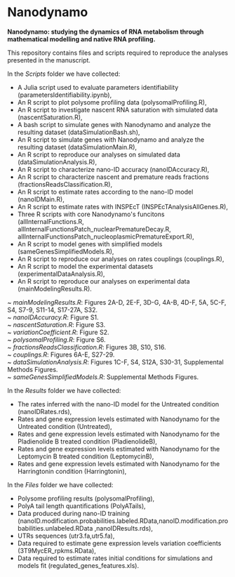 # Nanodynamo
**Nanodynamo: studying the dynamics of RNA metabolism through mathematical modelling and native RNA profiling.**

This repository contains files and scripts required to reproduce the analyses presented in the manuscript.

In the _Scripts_ folder we have collected:

- A Julia script used to evaluate parameters identifiability (parametersIdentifiability.ipynb),
- An R script to plot polysome profiling data (polysomalProfiling.R),
- An R script to investigate nascent RNA saturation with simulated data (nascentSaturation.R),
- A bash script to simulate genes with Nanodynamo and analyze the resulting dataset (dataSimulationBash.sh),
- An R script to simulate genes with Nanodynamo and analyze the resulting dataset (dataSimulationMain.R),
- An R script to reproduce our analyses on simulated data (dataSimulationAnalysis.R),
- An R script to characterize nano-ID accuracy (nanoIDAccuracy.R),
- An R script to characterize nascent and premature reads fractions (fractionsReadsClassification.R),
- An R script to estimate rates according to the nano-ID model (nanoIDMain.R),
- An R script to estimate rates with INSPEcT (INSPEcTAnalysisAllGenes.R),
- Three R scripts with core Nanodynamo's funcitons (allInternalFunctions.R, allInternalFunctionsPatch_nuclearPrematureDecay.R, allInternalFunctionsPatch_nucleoplasmicPrematureExport.R),
- An R script to model genes with simplified models (sameGenesSimplifiedModels.R),
- An R script to reproduce our analyses on rates couplings (couplings.R),
- An R script to model the experimental datasets (experimentalDataAnalysis.R),
- An R script to reproduce our analyses on experimental data (mainModelingResults.R).

~ _mainModelingResults.R_: Figures 2A-D, 2E-F, 3D-G, 4A-B, 4D-F, 5A, 5C-F, S4, S7-9, S11-14, S17-27A, S32.  
~ _nanoIDAccuracy.R_: Figure S1.  
~ _nascentSaturation.R_: Figure S3.  
~ _variationCoefficient.R_: Figure S2.  
~ _polysomalProfiling.R_: Figure S6.  
~ _fractionsReadsClassification.R_: Figures 3B, S10, S16.  
~ _couplings.R_: Figures 6A-E, S27-29.  
~ _dataSimulationAnalysis.R_: Figures 1C-F, S4, S12A, S30-31, Supplemental Methods Figures.  
~ _sameGenesSimplifiedModels.R_: Supplemental Methods Figures.  

In the _Results_ folder we have collected:

- The rates inferred with the nano-ID model for the Untreated condition (nanoIDRates.rds),
- Rates and gene expression levels estimated with Nanodynamo for the Untreated condition (Untreated),
- Rates and gene expression levels estimated with Nanodynamo for the Pladienolide B treated condition (PladienolideB),
- Rates and gene expression levels estimated with Nanodynamo for the Leptomycin B treated condition (LeptomycinB),
- Rates and gene expression levels estimated with Nanodynamo for the Harringtonin condition (Harringtonin),

In the _Files_ folder we have collected:

- Polysome profiling results (polysomalProfiling),
- PolyA tail length quantifications (PolyATails),
- Data produced during nano-ID training (nanoID.modification.probabilities.labeled.RData,nanoID.modification.probabilities.unlabeled.RData
,nanoIDResults.rds),
- UTRs sequences (utr3.fa,utr5.fa),
- Data required to estimate gene expression levels variation coefficients (3T9MycER_rpkms.RData),
- Data required to estimate rates initial conditions for simulations and models fit (regulated_genes_features.xls).
